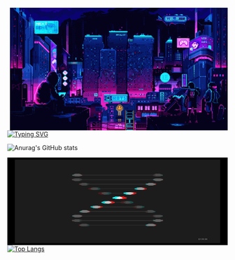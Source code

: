 
  <div style="max-height: 550;">
  
  <img src="https://github.com/StarI3oy/StarI3oy/blob/main/res/pixel-night.gif" align="right"  alt="Pixel Night">
  
[![Typing SVG](https://readme-typing-svg.herokuapp.com?font=DotGothic16&weight=700&size=24&duration=2000&pause=500&color=6C33F7&center=true&vCenter=true&width=300&lines=Go;TypeScript;React;Data+Science;Julia;Solid.js)](https://git.io/typing-svg)





![Anurag's GitHub stats](https://github-readme-stats.vercel.app/api?username=StarI3oy&show_icons=true&theme=tokyonight)
  

<img src="https://github.com/StarI3oy/StarI3oy/blob/main/res/dna.gif" align="right" height="200" width="510" alt="dna">

 
  
[![Top Langs](https://github-readme-stats.vercel.app/api/top-langs/?username=StarI3oy&layout=donut&theme=tokyonight)](https://github.com/anuraghazra/github-readme-stats)
  </div>


